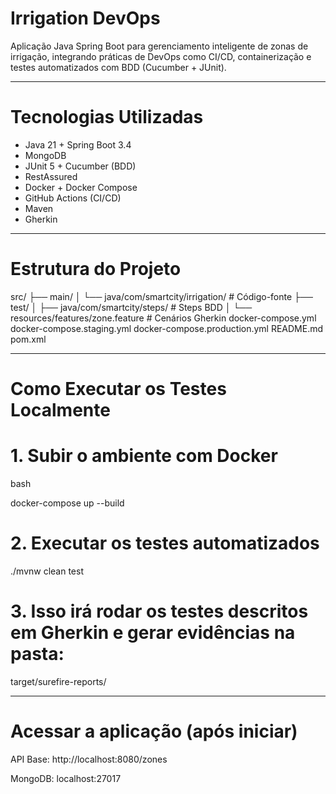 #  Irrigation DevOps

Aplicação Java Spring Boot para gerenciamento inteligente de zonas de irrigação, integrando práticas de DevOps como CI/CD, containerização e testes automatizados com BDD (Cucumber + JUnit).

---

#  Tecnologias Utilizadas

- Java 21 + Spring Boot 3.4
- MongoDB
- JUnit 5 + Cucumber (BDD)
- RestAssured
- Docker + Docker Compose
- GitHub Actions (CI/CD)
- Maven
- Gherkin

---

#  Estrutura do Projeto

src/
├── main/
│ └── java/com/smartcity/irrigation/ # Código-fonte
├── test/
│ ├── java/com/smartcity/steps/ # Steps BDD
│ └── resources/features/zone.feature # Cenários Gherkin
docker-compose.yml
docker-compose.staging.yml
docker-compose.production.yml
README.md
pom.xml


---

#  Como Executar os Testes Localmente

# 1. Subir o ambiente com Docker
bash

docker-compose up --build

# 2. Executar os testes automatizados

./mvnw clean test
   
# 3. Isso irá rodar os testes descritos em Gherkin e gerar evidências na pasta:

 target/surefire-reports/
 
 ---
 
#  Acessar a aplicação (após iniciar)
API Base: http://localhost:8080/zones

MongoDB: localhost:27017






 